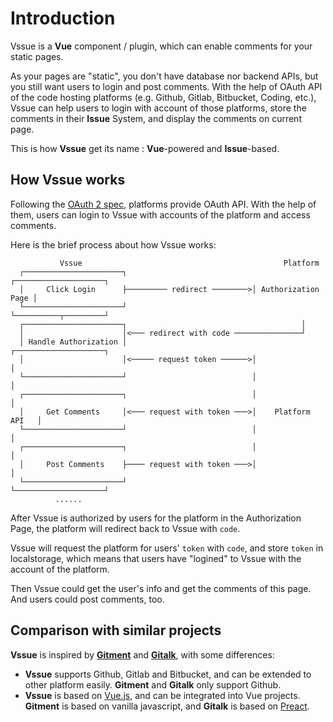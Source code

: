 # Introduction

Vssue is a __Vue__ component / plugin, which can enable comments for your static pages.

As your pages are "static", you don't have database nor backend APIs, but you still want users to login and post comments. With the help of OAuth API of the code hosting platforms (e.g. Github, Gitlab, Bitbucket, Coding, etc.), Vssue can help users to login with account of those platforms, store the comments in their __Issue__ System, and display the comments on current page.

This is how __Vssue__ get its name : __Vue__-powered and __Issue__-based.

## How Vssue works

Following the [OAuth 2 spec](https://tools.ietf.org/html/rfc6749), platforms provide OAuth API. With the help of them, users can login to Vssue with accounts of the platform and access comments.

Here is the brief process about how Vssue works:

```
           Vssue                                             Platform
  ┌──────────────────────┐                            ┌────────────────────┐
  │     Click Login      ├───────── redirect ────────>│ Authorization Page │
  └──────────────────────┘                            └──────────┬─────────┘
  ┌──────────────────────┐                                       │
  │                      │<─── redirect with code ───────────────┘
  │ Handle Authorization │                            ┌────────────────────┐
  │                      │<───── request token ──────>│                    │
  └──────────────────────┘                            │                    │
  ┌──────────────────────┐                            │                    │
  │     Get Comments     │<─── request with token ───>│    Platform  API   │
  └──────────────────────┘                            │                    │
  ┌──────────────────────┐                            │                    │
  │     Post Comments    ├──── request with token ───>│                    │
  └──────────────────────┘                            └────────────────────┘
          ......
```

After Vssue is authorized by users for the platform in the Authorization Page, the platform will redirect back to Vssue with `code`.

Vssue will request the platform for users' `token` with `code`, and store `token` in localstorage, which means that users have "logined" to Vssue with the account of the platform.

Then Vssue could get the user's info and get the comments of this page. And users could post comments, too.

## Comparison with similar projects

__Vssue__ is inspired by [__Gitment__](https://github.com/imsun/gitment) and [__Gitalk__](https://github.com/gitalk/gitalk), with some differences:

- __Vssue__ supports Github, Gitlab and Bitbucket, and can be extended to other platform easily. __Gitment__ and __Gitalk__ only support Github.
- __Vssue__ is based on [Vue.js](https://vuejs.org), and can be integrated into Vue projects. __Gitment__ is based on vanilla javascript, and __Gitalk__ is based on [Preact](https://github.com/developit/preact).
